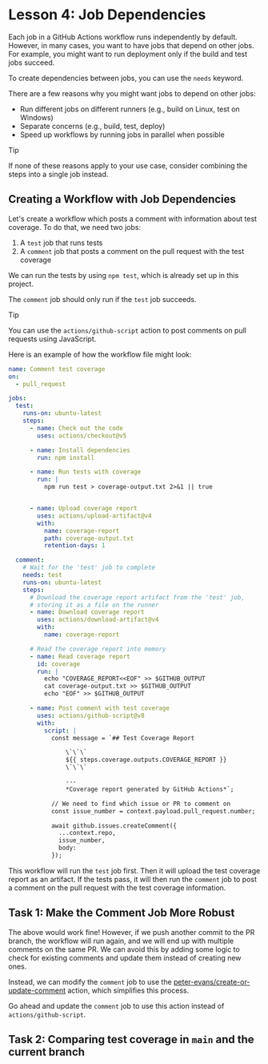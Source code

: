 # Lesson 4: Job Dependencies

Each job in a GitHub Actions workflow runs independently by default.
However, in many cases, you want to have jobs that depend on other jobs.
For example, you might want to run deployment only if the build and test jobs succeed.

To create dependencies between jobs, you can use the `needs` keyword.

There are a few reasons why you might want jobs to depend on other jobs:

- Run different jobs on different runners (e.g., build on Linux, test on Windows)
- Separate concerns (e.g., build, test, deploy)
- Speed up workflows by running jobs in parallel when possible

> [!TIP]
> If none of these reasons apply to your use case, consider combining the steps into a single job instead.

## Creating a Workflow with Job Dependencies

Let's create a workflow which posts a comment with information about test coverage.
To do that, we need two jobs:

1. A `test` job that runs tests
2. A `comment` job that posts a comment on the pull request with the test coverage

We can run the tests by using `npm test`, which is already set up in this project.

The `comment` job should only run if the `test` job succeeds.

> [!TIP]
> You can use the `actions/github-script` action to post comments on pull requests using JavaScript.

Here is an example of how the workflow file might look:

```yaml
name: Comment test coverage
on: 
  - pull_request

jobs:
  test:
    runs-on: ubuntu-latest
    steps:
      - name: Check out the code
        uses: actions/checkout@v5

      - name: Install dependencies
        run: npm install

      - name: Run tests with coverage
        run: |
          npm run test > coverage-output.txt 2>&1 || true


      - name: Upload coverage report
        uses: actions/upload-artifact@v4
        with:
          name: coverage-report
          path: coverage-output.txt
          retention-days: 1

  comment:
    # Wait for the 'test' job to complete
    needs: test
    runs-on: ubuntu-latest
    steps:
      # Download the coverage report artifact from the 'test' job,
      # storing it as a file on the runner
      - name: Download coverage report
        uses: actions/download-artifact@v4
        with:
          name: coverage-report

      # Read the coverage report into memory
      - name: Read coverage report
        id: coverage
        run: |
          echo "COVERAGE_REPORT<<EOF" >> $GITHUB_OUTPUT
          cat coverage-output.txt >> $GITHUB_OUTPUT
          echo "EOF" >> $GITHUB_OUTPUT

      - name: Post comment with test coverage
        uses: actions/github-script@v8
        with:
          script: |
            const message = `## Test Coverage Report

                \`\`\`
                ${{ steps.coverage.outputs.COVERAGE_REPORT }}
                \`\`\`

                ---
                *Coverage report generated by GitHub Actions*`;

            // We need to find which issue or PR to comment on
            const issue_number = context.payload.pull_request.number;

            await github.issues.createComment({
              ...context.repo,
              issue_number,
              body: 
            });
```

This workflow will run the `test` job first.
Then it will upload the test coverage report as an artifact.
If the tests pass, it will then run the `comment` job to post a comment on the pull request with the test coverage information.

## Task 1: Make the Comment Job More Robust

The above would work fine!
However, if we push another commit to the PR branch, the workflow will run again, and we will end up with multiple comments on the same PR.
We can avoid this by adding some logic to check for existing comments and update them instead of creating new ones.

Instead, we can modify the `comment` job to use the [peter-evans/create-or-update-comment](https://github.com/marketplace/actions/create-or-update-comment) action, which simplifies this process.

Go ahead and update the `comment` job to use this action instead of `actions/github-script`.

## Task 2: Comparing test coverage in `main` and the current branch
